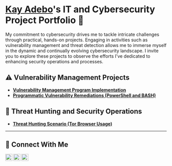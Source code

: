 
# <a href="https://www.linkedin.com/in/Kayadebo/">Kay Adebo</a>'s IT and Cybersecurity Project Portfolio 🔐

My commitment to cybersecurity drives me to tackle intricate challenges through practical, hands-on projects. Engaging in activities such as vulnerability management and threat detection allows me to immerse myself in the dynamic and continually evolving cybersecurity landscape. I invite you to explore these projects to observe the efforts I've dedicated to enhancing security operations and processes.

## ⚠️ Vulnerability Management Projects

- **[Vulnerability Management Program Implementation](https://github.com/kayadebo/vulnerability-management-program)**
- **[Programmatic Vulnerability Remediations (PowerShell and BASH)](https://github.com/joshcybertest/programmatic-vulnerability-remediations)**

## 🚨 Threat Hunting and Security Operations

- **[Threat Hunting Scenario (Tor Browser Usage)](https://github.com/kayadebo/threat-hunting-scenario-tor)**

<hr/>

## 🤳 Connect With Me


[<img align="left" alt="___________ | Twitter" width="22px" src="https://cdn.jsdelivr.net/npm/simple-icons@v3/icons/twitter.svg" />][twitter]
[<img align="left" alt="__________ | LinkedIn" width="22px" src="https://cdn.jsdelivr.net/npm/simple-icons@v3/icons/linkedin.svg" />][linkedin]
[<img align="left" alt="___________ | Instagram" width="22px" src="https://cdn.jsdelivr.net/npm/simple-icons@v3/icons/instagram.svg" />][instagram]

[twitter]: https://twitter.com/___________

[instagram]: https://www.instagram.com/___________
[linkedin]: https://linkedin.com/in/kay-adebo-8b6047206
<!--
<img width="35" alt="image" src="https://github.com/user-attachments/assets/2f41c7cd-5ea8-4475-b451-a37161b6c3fb"> 
<img width="35" alt="image" src="https://github.com/user-attachments/assets/77649969-9910-4994-8b96-74a116cfb2a8">
-->
